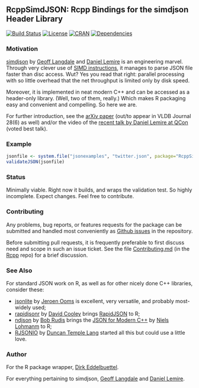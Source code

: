 ## RcppSimdJSON: Rcpp Bindings for the simdjson Header Library

[![Build
Status](https://travis-ci.org/eddelbuettel/rcppsimdjson.svg)](https://travis-ci.org/eddelbuettel/simdjson)
[![License](https://eddelbuettel.github.io/badges/GPL2+.svg)](http://www.gnu.org/licenses/gpl-2.0.html)
[![CRAN](http://www.r-pkg.org/badges/version/rcppsimdjson)](https://cran.r-project.org/package=rcppsimdjson)
[![Dependencies](https://tinyverse.netlify.com/badge/rcppsimdjson)](https://cran.r-project.org/package=rcppsimdjson)

### Motivation

[simdjson](https://github.com/lemire/simdjson) by [Geoff
Langdale](https://twitter.com/geofflangdale) and [Daniel Lemire](https://lemire.me/en/) is an
engineering marvel.  Through very clever use of [SIMD instructions](https://en.wikipedia.org/wiki/SIMD),
it manages to parse JSON file faster than disc access. Wut? Yes you read that right: parallel
processing with so little overhead that the net throughput is limited only by disk speed.

Moreover, it is implemented in neat modern C++ and can be accessed as a header-only library. (Well, two
of them, really.)  Which makes R packaging easy and convenient and compelling. So here we are.

For further introduction, see the [arXiv paper](https://arxiv.org/abs/1902.08318) (out/to appear in VLDB
Journal 28(6) as well) and/or the video of the [recent talk by Daniel Lemire at
QCon](http://www.youtube.com/watch?v=wlvKAT7SZIQ) (voted best talk).

### Example

```r
jsonfile <- system.file("jsonexamples", "twitter.json", package="RcppSimdJson")
validateJSON(jsonfile)
```

### Status

Minimally viable. Right now it builds, and wraps the validation test.  So highly incomplete.  Expect
changes.  Feel free to contribute.

### Contributing

Any problems, bug reports, or features requests for the package can be submitted and handled most
conveniently as [Github issues](https://github.com/eddelbuettel/anytime/issues) in the repository.

Before submitting pull requests, it is frequently preferable to first discuss need and scope in such
an issue ticket.  See the file
[Contributing.md](https://github.com/RcppCore/Rcpp/blob/master/Contributing.md) (in the
[Rcpp](https://github.com/RcppCore/Rcpp) repo) for a brief discussion.



### See Also

For standard JSON work on R, as well as for other nicely done C++ libraries, consider these:

- [jsonlite](https://cran.r-project.org/package=jsonlite) by [Jeroen
  Ooms](https://github.com/jeroen) is excellent, very versatile, and probably most-widely used;
- [rapidjsonr](https://cran.r-project.org/package=rapidjsonr) by [David
  Cooley](https://twitter.com/_davecooley) brings [RapidJSON](https://rapidjson.org/) to R;
- [ndjson](https://cran.r-project.org/package=ndjson) by [Bob Rudis](https://rud.is/b/) brings the
  [JSON for Modern C++](https://github.com/nlohmann/json) by [Niels
  Lohmanm](https://github.com/nlohmann) to R;
- [RJSONIO](https://cran.r-project.org/package=RJSONIO) by [Duncan Temple
  Lang](http://www.stat.ucdavis.edu/~duncan/) started all this but could use a little love.

### Author

For the R package wrapper, [Dirk Eddelbuettel](http://github.com/eddelbuettel).

For everything pertaining to simdjson, [Geoff
Langdale](https://twitter.com/geofflangdale) and [Daniel Lemire](https://lemire.me/en/).
